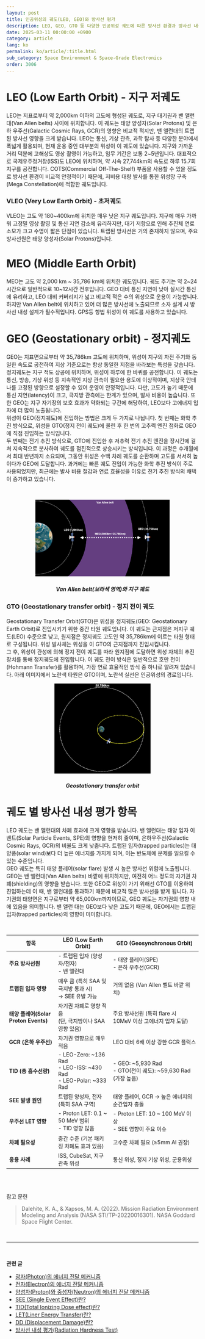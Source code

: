 ```yaml
---
layout: post
title: 인공위성의 궤도(LEO, GEO)와 방사선 평가
description: LEO, GEO, GTO 등 다양한 인공위성 궤도에 따른 방사선 환경과 방사선 내성 평가 항목(TID, SEE, GCR, SPE 등)을 비교 분석합니다. 궤도별 주요 방사선원과 차폐 필요성까지 상세히 설명합니다.
date: 2025-03-11 00:00:00 +0900
category: article
lang: ko
permalink: ko/article/:title.html
sub_category: Space Environment & Space-Grade Electronics
order: 3006
---
```


# LEO (Low Earth Orbit) - 지구 저궤도
LEO는 지표로부터 약 2,000km 이하의 고도에 형성된 궤도로, 지구 대기권과 밴 앨런대(Van Allen belts) 사이에 위치합니다.
이 궤도는 태양 양성자(Solar Protons) 및 은하 우주선(Galactic Cosmic Rays, GCR)의 영향은 비교적 적지만, 밴 앨런대의 트랩된 방사선 영향을 크게 받습니다.
LEO는 통신, 기상 관측, 과학 탐사 등 다양한 분야에서 폭넓게 활용되며, 현재 운용 중인 대부분의 위성이 이 궤도에 있습니다.
지구와 가까운 거리 덕분에 고해상도 영상 촬영이 가능하고, 임무 기간은 보통 2~5년입니다. 대표적으로 국제우주정거장(ISS)도 LEO에 위치하며, 약 시속 27,744km의 속도로 하루 15.7회 지구를 공전합니다.
COTS(Commercial Off-The-Shelf) 부품을 사용할 수 있을 정도로 방사선 환경이 비교적 안정적이기 때문에, 저비용 대량 발사를 통한 위성망 구축(Mega Constellation)에 적합한 궤도입니다.

### VLEO (Very Low Earth Orbit) - 초저궤도
VLEO는 고도 약 180~400km에 위치한 매우 낮은 지구 궤도입니다.
지구에 매우 가까워 고정밀 영상 촬영 및 통신 지연 감소에 유리하지만, 대기 저항으로 인해 추진체 연료 소모가 크고 수명이 짧은 단점이 있습니다.
트랩된 방사선은 거의 존재하지 않으며, 주요 방사선원은 태양 양성자(Solar Protons)입니다.

# MEO (Middle Earth Orbit)
MEO는 고도 약 2,000 km ~ 35,786 km에 위치한 궤도입니다.
궤도 주기는 약 2~24시간으로 일반적으로 10~12시간 전후입니다.
GEO 대비 통신 지연이 낮아 실시간 통신에 유리하고, LEO 대비 커버리지가 넓고 비교적 적은 수의 위성으로 운용이 가능합니다.
하지만 Van Allen belt에 위치하고 있어 더 많은 방사선에 노출되므로 소자 설계 시 방사선 내성 설계가 필수적입니다.
GPS등 항법 위성이 이 궤도를 사용하고 있습니다.




# GEO (Geostationary orbit) - 정지궤도
GEO는 지표면으로부터 약 35,786km 고도에 위치하며, 위성이 지구의 자전 주기와 동일한 속도로 공전하여 지상 기준으로는 항상 동일한 지점을 바라보는 특성을 갖습니다.
정지궤도는 지구 적도 상공에 위치하며, 위성이 하루에 한 바퀴를 공전합니다.
이 궤도는 통신, 방송, 기상 위성 등 지속적인 지상 관측이 필요한 용도에 이상적이며, 지상국 안테나를 고정된 방향으로 설정할 수 있어 운영이 안정적입니다.
다만, 고도가 높기 때문에 통신 지연(latency)이 크고, 극지방 관측에는 한계가 있으며, 발사 비용이 높습니다.
또한 GEO는 지구 자기장의 보호 효과가 약화되는 구간에 해당하여, LEO보다 고에너지 입자에 더 많이 노출됩니다.<br>
위성이 GEO(정지궤도)에 진입하는 방법은 크게 두 가지로 나뉩니다.
첫 번째는 화학 추진 방식으로, 위성을 GTO(정지 전이 궤도)에 올린 후 한 번의 고추력 엔진 점화로 GEO에 직접 진입하는 방식입니다.<br>
두 번째는 전기 추진 방식으로, GTO에 진입한 후 저추력 전기 추진 엔진을 장시간에 걸쳐 지속적으로 분사하여 궤도를 점진적으로 상승시키는 방식입니다. 이 과정은 수개월에서 최대 반년까지 소요되며, 그동안 위성은 수백 차례 궤도를 순환하며 고도를 서서히 높이다가 GEO에 도달합니다.
과거에는 빠른 궤도 진입이 가능한 화학 추진 방식이 주로 사용되었지만, 최근에는 발사 비용 절감과 연료 효율성을 이유로 전기 추진 방식의 채택이 증가하고 있습니다.

<br>
<p align="center"> 
  <img src="/assets/Articles/leogeo.webp" alt= "Van Allen belt(보라색 영역)와 지구 궤도" style="width: 70%;">
</p>

<!-- 이미지 설명 -->
<div align="center"> 
<h5>Van Allen belt(보라색 영역)와 지구 궤도</h5>
</div>


### GTO (Geostationary transfer orbit) - 정지 전이 궤도
Geostationary Transfer Orbit(GTO)은 위성을 정지궤도(GEO: Geostationary Earth Orbit)로 진입시키기 위한 중간 타원 궤도입니다. 이 궤도는 근지점은 저지구 궤도(LEO) 수준으로 낮고, 원지점은 정지궤도 고도인 약 35,786km에 이르는 타원 형태로 구성됩니다. 위성 발사체는 위성을 이 GTO의 근지점까지 진입시킵니다.<br> 그 후, 위성이 관성에 의해 정지 전이 궤도를 따라 원지점에 도달하면 위성 자체의 추진 장치를 통해 정지궤도에 진입합니다. 이 궤도 전이 방식은 일반적으로 호만 전이(Hohmann Transfer)를 활용하며, 가장 연료 효율적인 방식 중 하나로 알려져 있습니다.
아래 이미지에서 노란색 타원은 GTO이며, 노란색 실선은 인공위성의 경로입니다. 
<br>
<p align="center"> 
  <img src="/assets/Articles/gto.webp" alt= "Geostationary transfer orbit" style="width: 50%;">
</p>

<!-- 이미지 설명 -->
<div align="center"> 
<h5>Geostationary transfer orbit</h5>
</div>


# 궤도 별 방사선 내성 평가 항목

LEO 궤도는 밴 앨런대의 차폐 효과에 크게 영향을 받습니다. 밴 앨런대는 태양 입자 이벤트(Solar Particle Events, SPE)의 영향을 현저히 줄이며, 은하우주선(Galactic Cosmic Rays, GCR)의 비율도 크게 낮춥니다.
트랩된 입자(trapped particles)는 태양풍(solar wind)보다 더 높은 에너지를 가지게 되며, 이는 반도체에 문제를 일으킬 수 있는 수준입니다.<br>
GEO 궤도는 특히 태양 플레어(solar flare) 발생 시 높은 방사선 위험에 노출됩니다. GEO는 밴 앨런대(Van Allen belts) 바깥에 위치하지만, 여전히 어느 정도의 자기권 차폐(shielding)의 영향을 받습니다.
또한 GEO로 위성이 가기 위해선 GTO를 이용하여 진입하는데 이 때, 밴 앨런대를 통과하기 때문에
비교적 많은 방사선을 받게 됩니다.
자기권의 태양면은 지구로부터 약 65,000km까지이므로, GEO 궤도는 자기권의 영향 내에 있음을 의미합니다.
밴 앨런 대는 GEO보다 낮은 고도기 때문에, GEO에서는 트랩된 입자(trapped particles)의 영향이 미미합니다.


<br>

<div align="center">

| 항목                              | **LEO (Low Earth Orbit)**                                               | **GEO (Geosynchronous Orbit)**                           |
| ------------------------------- | ----------------------------------------------------------------------- | -------------------------------------------------------- |
| **주요 방사선원**                     | - 트랩된 입자 (양성자/전자)<br>- 밴 앨런대                                     | - 태양 플레어(SPE)<br>- 은하 우주선(GCR)                   |
| **트랩된 입자 영향**                   | 매우 큼 (특히 SAA 및 극지방 통과 시)<br>→ SEE 유발 가능                                 | 거의 없음 (Van Allen 벨트 바깥 위치)                               |
| **태양 플레어(Solar Proton Events)** | 자기권 차폐로 영향 적음<br>(단, 극지방이나 SAA 영향 있음)                                   | 주요 방사선원 (특히 flare 시 10MeV 이상 고에너지 입자 도달)                 |
| **GCR (은하 우주선)**                | 자기권 영향으로 매우 적음                                                          | LEO 대비 6배 이상 강한 GCR 플럭스                              |
| **TID (총 흡수선량)**                | - LEO-Zero: \~136 Rad<br>- LEO-ISS: \~430 Rad<br>- LEO-Polar: \~333 Rad | - GEO: \~5,930 Rad<br>- GTO(전이 궤도): \~59,630 Rad (가장 높음) |
| **SEE 발생 원인**                   | 트랩된 양성자, 전자 (특히 SAA 구역)                                                 | 태양 플레어, GCR → 높은 에너지의 순간입자 충돌                        |
| **우주선 LET 영향**                  | - Proton LET: 0.1 \~ 50 MeV 범위<br>- TID 영향 많음                           | - Proton LET: 10 \~ 100 MeV 이상<br>- SEE 영향이 주요 이슈        |
| **차폐 필요성**                      | 중간 수준 (기본 패키징 차폐도 효과 있음)                                                | 고수준 차폐 필요 (≥5mm Al 권장)                                   |
| **응용 사례**                       | ISS, CubeSat, 지구 관측 위성                                                  | 통신 위성, 정지 기상 위성, 군용위성                                    |

</div>


<br>
<br>


참고 문헌
>Dalehite, K. A., & Xapsos, M. A. (2022). Mission Radiation Environment Modeling and Analysis (NASA STI/TP-20220016301). NASA Goddard Space Flight Center.


<br>

-------------------------------------



<br/> <!-- 한줄 띄기 -->

**관련 글**
- [광자(Photon)의 에너지 전달 메커니즘](/ko/article/21.photons.html)
- [전자(Electron)의 에너지 전달 메커니즘](/ko/article/22.electrons.html)
- [양성자(Proton)와 중성자(Neutron)의 에너지 전달 메커니즘](/ko/article/23.Nucleons.html)
- [SEE (Single Event Effect)란?](/ko/article/1.-SEE.html)
- [TID(Total Ionizing Dose effect)란?](/ko/article/7.TID.html)
- [LET(Liner Energy Transfer)란?](/ko/article/6.LET.html)
- [DD (Displacement Damage)란?](/ko/article/18.DD.html)
- [방사선 내성 평가(Radiation Hardness Test)](/ko/article/3.방사선-내성-평가.html)